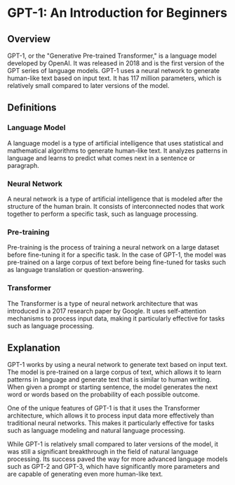 # GPT-1: An Introduction for Beginners

## Overview

GPT-1, or the "Generative Pre-trained Transformer," is a language model developed by OpenAI. It was released in 2018 and is the first version of the GPT series of language models. GPT-1 uses a neural network to generate human-like text based on input text. It has 117 million parameters, which is relatively small compared to later versions of the model.

## Definitions

### Language Model

A language model is a type of artificial intelligence that uses statistical and mathematical algorithms to generate human-like text. It analyzes patterns in language and learns to predict what comes next in a sentence or paragraph.

### Neural Network

A neural network is a type of artificial intelligence that is modeled after the structure of the human brain. It consists of interconnected nodes that work together to perform a specific task, such as language processing.

### Pre-training

Pre-training is the process of training a neural network on a large dataset before fine-tuning it for a specific task. In the case of GPT-1, the model was pre-trained on a large corpus of text before being fine-tuned for tasks such as language translation or question-answering.

### Transformer

The Transformer is a type of neural network architecture that was introduced in a 2017 research paper by Google. It uses self-attention mechanisms to process input data, making it particularly effective for tasks such as language processing.

## Explanation

GPT-1 works by using a neural network to generate text based on input text. The model is pre-trained on a large corpus of text, which allows it to learn patterns in language and generate text that is similar to human writing. When given a prompt or starting sentence, the model generates the next word or words based on the probability of each possible outcome.

One of the unique features of GPT-1 is that it uses the Transformer architecture, which allows it to process input data more effectively than traditional neural networks. This makes it particularly effective for tasks such as language modeling and natural language processing.

While GPT-1 is relatively small compared to later versions of the model, it was still a significant breakthrough in the field of natural language processing. Its success paved the way for more advanced language models such as GPT-2 and GPT-3, which have significantly more parameters and are capable of generating even more human-like text.
